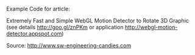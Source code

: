 Example Code for article:

Extremely Fast and Simple WebGL Motion Detector to Rotate 3D Graphic 
(see details     http://goo.gl/znPKm or 
     application http://webgl-motion-detector.appspot.com)

Source: http://www.sw-engineering-candies.com

